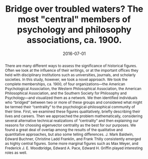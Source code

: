 ---
# Documentation: https://sourcethemes.com/academic/docs/managing-content/

title: Bridge over troubled waters? The most "central" members of psychology and philosophy associations, ca. 1900.
subtitle: ''
summary: ''
authors:
- Christopher Green
- Crystal Heidari
- admin
- Shane Martin
tags: []
categories: []
date: '2016-07-01'
lastmod: 
featured: true
draft: false

# Featured image
# To use, add an image named `featured.jpg/png` to your page's folder.
# Focal points: Smart, Center, TopLeft, Top, TopRight, Left, Right, BottomLeft, Bottom, BottomRight.
image:
  caption: ''
  focal_point: Right
  preview_only: false

# Projects (optional).
#   Associate this post with one or more of your projects.
#   Simply enter your project's folder or file name without extension.
#   E.g. `projects = ["internal-project"]` references `content/project/deep-learning/index.md`.
#   Otherwise, set `projects = []`.
projects: []
publishDate: '2020-09-28T12:35:51.467599Z'
publication_types:
- 2
abstract: There are many different ways to assess the significance of historical figures. Often we look at the influence of their writings, or at the important offices they held with disciplinary institutions such as universities, journals, and scholarly societies. In this study, however, we took a novel approach. We took the complete memberships, ca. 1900, of four organizations—the American Psychological Association, the Western Philosophical Association, the American Philosophical Association, and the Southern Society for Philosophy and Psychology—and visualized them as a network. We then identified individuals who “bridged” between two or more of these groups and considered what might be termed their “centrality” to the psychological-philosophical community of their time. First, we examined these figures qualitatively, briefly describing their lives and careers. Then we approached the problem mathematically, considering several alternative technical realizations of “centrality” and then explaining our reasons for choosing eigenvector centrality as the best for our purposes. We found a great deal of overlap among the results of the qualitative and quantitative approaches, but also some telling differences. J. Mark Baldwin, Edward Buchner, Christine Ladd Franklin, and Frank Thilly consistently emerged as highly central figures. Some more marginal figures such as Max Meyer, and Frederick J. E. Woodbridge, Edward A. Pace, Edward H. Griffin played interesting roles as well.
publication: '*Journal of the History of the Behavioral Sciences*'
url_pdf: https://sci-hub.se/10.1002/jhbs.21792
doi: "https://doi.org/10.1002/jhbs.21792"
---